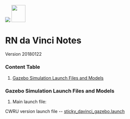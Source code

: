 <img src="https://www.baesystems.com/cs/BAE-Static/latest/img/logo_baesystems_en.png?v=2.19.5"/> <img src="https://www.royalnavy.mod.uk/rnAssets/img/logo.png" width="45" height="54.5" />

# RN da Vinci Notes
Version 20180122

### Content Table

01. [Gazebo Simulation Launch Files and Models](https://github.com/HutEight/RN_notes/blob/master/RN_davinci_notes.md#gazebo-simulation-launch-files-and-models)


### Gazebo Simulation Launch Files and Models

01. Main launch file:

CWRU version launch file -- [sticky_davinci_gazebo.launch]()




